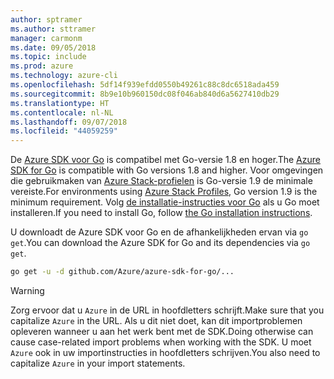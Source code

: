 ```yaml
---
author: sptramer
ms.author: sttramer
manager: carmonm
ms.date: 09/05/2018
ms.topic: include
ms.prod: azure
ms.technology: azure-cli
ms.openlocfilehash: 5df14f939efdd0550b49261c88c8dc6518ada459
ms.sourcegitcommit: 8b9e10b960150dc08f046ab840d6a5627410db29
ms.translationtype: HT
ms.contentlocale: nl-NL
ms.lasthandoff: 09/07/2018
ms.locfileid: "44059259"
---
```

<span data-ttu-id="dd26a-101">De [Azure SDK voor Go](https://github.com/Azure/azure-sdk-for-go) is compatibel met Go-versie 1.8 en hoger.</span><span class="sxs-lookup"><span data-stu-id="dd26a-101">The [Azure SDK for Go](https://github.com/Azure/azure-sdk-for-go) is compatible with Go versions 1.8 and higher.</span></span> <span data-ttu-id="dd26a-102">Voor omgevingen die gebruikmaken van [Azure Stack-profielen](/azure/azure-stack/user/azure-stack-version-profiles-go) is Go-versie 1.9 de minimale vereiste.</span><span class="sxs-lookup"><span data-stu-id="dd26a-102">For environments using [Azure Stack Profiles](/azure/azure-stack/user/azure-stack-version-profiles-go), Go version 1.9 is the minimum requirement.</span></span>
<span data-ttu-id="dd26a-103">Volg [de installatie-instructies voor Go](https://golang.org/doc/install) als u Go moet installeren.</span><span class="sxs-lookup"><span data-stu-id="dd26a-103">If you need to install Go, follow [the Go installation instructions](https://golang.org/doc/install).</span></span>

<span data-ttu-id="dd26a-104">U downloadt de Azure SDK voor Go en de afhankelijkheden ervan via `go get`.</span><span class="sxs-lookup"><span data-stu-id="dd26a-104">You can download the Azure SDK for Go and its dependencies via `go get`.</span></span>

```bash
go get -u -d github.com/Azure/azure-sdk-for-go/...
```

> [!WARNING]
> <span data-ttu-id="dd26a-105">Zorg ervoor dat u `Azure` in de URL in hoofdletters schrijft.</span><span class="sxs-lookup"><span data-stu-id="dd26a-105">Make sure that you capitalize `Azure` in the URL.</span></span> <span data-ttu-id="dd26a-106">Als u dit niet doet, kan dit importproblemen opleveren wanneer u aan het werk bent met de SDK.</span><span class="sxs-lookup"><span data-stu-id="dd26a-106">Doing otherwise can cause case-related import problems when working with the SDK.</span></span> <span data-ttu-id="dd26a-107">U moet `Azure` ook in uw importinstructies in hoofdletters schrijven.</span><span class="sxs-lookup"><span data-stu-id="dd26a-107">You also need to capitalize `Azure` in your import statements.</span></span>
